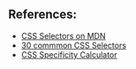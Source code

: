 ## References:

- [CSS Selectors on MDN](https://developer.mozilla.org/en-US/docs/Web/Guide/CSS/Getting_started/Selectors)
- [30 commmon CSS Selectors ](http://code.tutsplus.com/tutorials/the-30-css-selectors-you-must-memorize--net-16048)
- [CSS Specificity Calculator](http://specificity.keegan.st)
